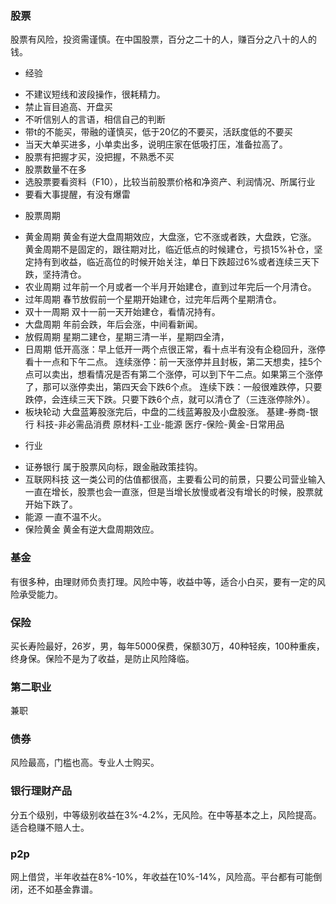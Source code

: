 ### 股票
股票有风险，投资需谨慎。在中国股票，百分之二十的人，赚百分之八十的人的钱。
* 经验
- 不建议短线和波段操作，很耗精力。
- 禁止盲目追高、开盘买
- 不听信别人的言语，相信自己的判断
- 带t的不能买，带融的谨慎买，低于20亿的不要买，活跃度低的不要买
- 当天大单买进多，小单卖出多，说明庄家在低吸打压，准备拉高了。
- 股票有把握才买，没把握，不熟悉不买
- 股票数量不在多
- 选股票要看资料（F10），比较当前股票价格和净资产、利润情况、所属行业
- 要看大事提醒，有没有爆雷
* 股票周期
- 黄金周期
黄金有逆大盘周期效应，大盘涨，它不涨或者跌，大盘跌，它涨。
黄金周期不是固定的，跟往期对比，临近低点的时候建仓，亏损15%补仓，坚定持有到收益，临近高位的时候开始关注，单日下跌超过6%或者连续三天下跌，坚持清仓。
- 农业周期
过年前一个月或者一个半月开始建仓，直到过年完后一个月清仓。
- 过年周期
春节放假前一个星期开始建仓，过完年后两个星期清仓。
- 双十一周期
双十一前一天开始建仓，看情况持有。
- 大盘周期
年前会跌，年后会涨，中间看新闻。
- 放假周期
星期二建仓，星期三清一半，星期四全清，
- 日周期
低开高涨：早上低开一两个点很正常，看十点半有没有企稳回升，涨停看十一点和下午二点。
连续涨停：前一天涨停并且封板，第二天想卖，挂5个点可以卖出，想看情况是否有第二个涨停，可以到下午二点。如果第三个涨停了，那可以涨停卖出，第四天会下跌6个点。
连续下跌：一般很难跌停，只要跌停，会连续三天下跌。只要下跌6个点，就可以清仓了（三连涨停除外）。
- 板块轮动
大盘蓝筹股涨完后，中盘的二线蓝筹股及小盘股涨。
基建-券商-银行
科技-非必需品消费
原材料-工业-能源
医疗-保险-黄金-日常用品
* 行业
- 证券银行
属于股票风向标，跟金融政策挂钩。
- 互联网科技
这一类公司的估值都很高，主要看公司的前景，只要公司营业输入一直在增长，股票也会一直涨，但是当增长放慢或者没有增长的时候，股票就开始下跌了。
- 能源
一直不温不火。
- 保险黄金
黄金有逆大盘周期效应。
### 基金
有很多种，由理财师负责打理。风险中等，收益中等，适合小白买，要有一定的风险承受能力。
### 保险
买长寿险最好，26岁，男，每年5000保费，保额30万，40种轻疾，100种重疾，终身保。保险不是为了收益，是防止风险降临。
### 第二职业
兼职
### 债券
风险最高，门槛也高。专业人士购买。
### 银行理财产品
分五个级别，中等级别收益在3%-4.2%，无风险。在中等基本之上，风险提高。适合稳赚不赔人士。
### p2p
网上借贷，半年收益在8%-10%，年收益在10%-14%，风险高。平台都有可能倒闭，还不如基金靠谱。






















































































